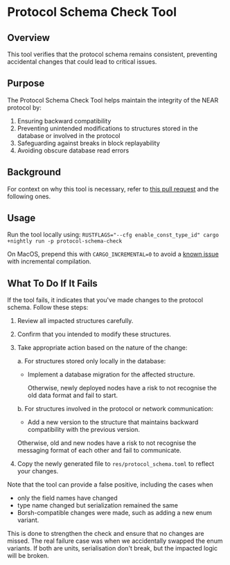 # Protocol Schema Check Tool

## Overview

This tool verifies that the protocol schema remains consistent, preventing accidental changes that could lead to critical issues.

## Purpose

The Protocol Schema Check Tool helps maintain the integrity of the NEAR protocol by:

1. Ensuring backward compatibility
2. Preventing unintended modifications to structures stored in the database or involved in the protocol
3. Safeguarding against breaks in block replayability
4. Avoiding obscure database read errors

## Background

For context on why this tool is necessary, refer to [this pull request](https://github.com/near/nearcore/pull/11569) and the following ones.

## Usage

Run the tool locally using:
`RUSTFLAGS="--cfg enable_const_type_id" cargo +nightly run -p protocol-schema-check`

On MacOS, prepend this with `CARGO_INCREMENTAL=0` to avoid a [known issue](https://github.com/dtolnay/inventory/issues/52) with incremental compilation.

## What To Do If It Fails

If the tool fails, it indicates that you've made changes to the protocol schema. Follow these steps:

1. Review all impacted structures carefully.
2. Confirm that you intended to modify these structures.
3. Take appropriate action based on the nature of the change:

   a. For structures stored only locally in the database:
      - Implement a database migration for the affected structure.
   
        Otherwise, newly deployed nodes have a risk to not recognise the old data format and fail to start. 

   b. For structures involved in the protocol or network communication:
      - Add a new version to the structure that maintains backward compatibility with the previous version.
   
    Otherwise, old and new nodes have a risk to not recognise the messaging format of each other and fail to communicate.

4. Copy the newly generated file to `res/protocol_schema.toml` to reflect your changes.

Note that the tool can provide a false positive, including the cases when
- only the field names have changed
- type name changed but serialization remained the same
- Borsh-compatible changes were made, such as adding a new enum variant.

This is done to strengthen the check and ensure that no changes are missed.
The real failure case was when we accidentally swapped the enum variants. 
If both are units, serialisation don't break, but the impacted logic will be broken.
